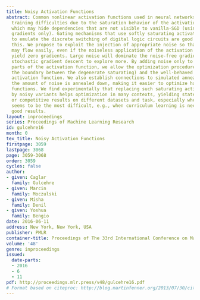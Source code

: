 ```yaml
---
title: Noisy Activation Functions
abstract: Common nonlinear activation functions used in neural networks can cause
  training difficulties due to the saturation behavior of the activation function,
  which may hide dependencies that are not visible to vanilla-SGD (using first order
  gradients only). Gating mechanisms that use softly saturating activation functions
  to emulate the discrete switching of digital logic circuits are good examples of
  this. We propose to exploit the injection of appropriate noise so that the gradients
  may flow easily, even if the noiseless application of the activation function would
  yield zero gradients. Large noise will dominate the noise-free gradient and allow
  stochastic gradient descent to explore more. By adding noise only to the problematic
  parts of the activation function, we allow the optimization procedure to explore
  the boundary between the degenerate saturating) and the well-behaved parts of the
  activation function. We also establish connections to simulated annealing, when
  the amount of noise is annealed down, making it easier to optimize hard objective
  functions. We find experimentally that replacing such saturating activation functions
  by noisy variants helps optimization in many contexts, yielding state-of-the-art
  or competitive results on different datasets and task, especially when training
  seems to be the most difficult, e.g., when curriculum learning is necessary to obtain
  good results.
layout: inproceedings
series: Proceedings of Machine Learning Research
id: gulcehre16
month: 0
tex_title: Noisy Activation Functions
firstpage: 3059
lastpage: 3068
page: 3059-3068
order: 3059
cycles: false
author:
- given: Caglar
  family: Gulcehre
- given: Marcin
  family: Moczulski
- given: Misha
  family: Denil
- given: Yoshua
  family: Bengio
date: 2016-06-11
address: New York, New York, USA
publisher: PMLR
container-title: Proceedings of The 33rd International Conference on Machine Learning
volume: '48'
genre: inproceedings
issued:
  date-parts:
  - 2016
  - 6
  - 11
pdf: http://proceedings.mlr.press/v48/gulcehre16.pdf
# Format based on citeproc: http://blog.martinfenner.org/2013/07/30/citeproc-yaml-for-bibliographies/
---
```

